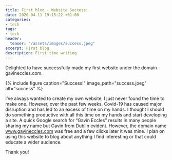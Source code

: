 ```yaml
---
title: First blog - Website Success!
date: 2020-04-11 19:15:22 +01:00
categories:
- tech
tags:
- tech
header:
  teaser: "/assets/images/success.jpeg"
excerpt: First blog
description: First time writing
---
```


Delighted to have successfully made my first website under the domain - gavineccles.com.

{% include figure caption="Success!" image_path="success.jpeg" alt="success" %}

I’ve always wanted to create my own website, I just never found the time to make one. However, over the past few weeks, Covid-19 has caused major disruption and has led to an excess of time on my hands. I thought I should do something productive with all this time on my hands and start developing a site. A quick Google search for “Gavin Eccles” results in many people sharing my name but Gavin from Dublin evident. However, the domain name www.gavineccles.com was free and a few clicks later it was mine. I plan on using this website to blog about anything I find interesting or that could educate a wider audience. 

Thank you!

